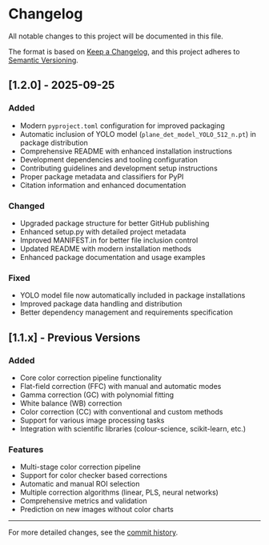 # Changelog

All notable changes to this project will be documented in this file.

The format is based on [Keep a Changelog](https://keepachangelog.com/en/1.0.0/),
and this project adheres to [Semantic Versioning](https://semver.org/spec/v2.0.0.html).

## [1.2.0] - 2025-09-25

### Added
- Modern `pyproject.toml` configuration for improved packaging
- Automatic inclusion of YOLO model (`plane_det_model_YOLO_512_n.pt`) in package distribution
- Comprehensive README with enhanced installation instructions
- Development dependencies and tooling configuration
- Contributing guidelines and development setup instructions
- Proper package metadata and classifiers for PyPI
- Citation information and enhanced documentation

### Changed
- Upgraded package structure for better GitHub publishing
- Enhanced setup.py with detailed project metadata
- Improved MANIFEST.in for better file inclusion control
- Updated README with modern installation methods
- Enhanced package documentation and usage examples

### Fixed
- YOLO model file now automatically included in package installations
- Improved package data handling and distribution
- Better dependency management and requirements specification

## [1.1.x] - Previous Versions

### Added
- Core color correction pipeline functionality
- Flat-field correction (FFC) with manual and automatic modes
- Gamma correction (GC) with polynomial fitting
- White balance (WB) correction
- Color correction (CC) with conventional and custom methods
- Support for various image processing tasks
- Integration with scientific libraries (colour-science, scikit-learn, etc.)

### Features
- Multi-stage color correction pipeline
- Support for color checker based corrections
- Automatic and manual ROI selection
- Multiple correction algorithms (linear, PLS, neural networks)
- Comprehensive metrics and validation
- Prediction on new images without color charts

---

For more detailed changes, see the [commit history](https://github.com/collinswakholi/ColorCorrectionPackage/commits/main).